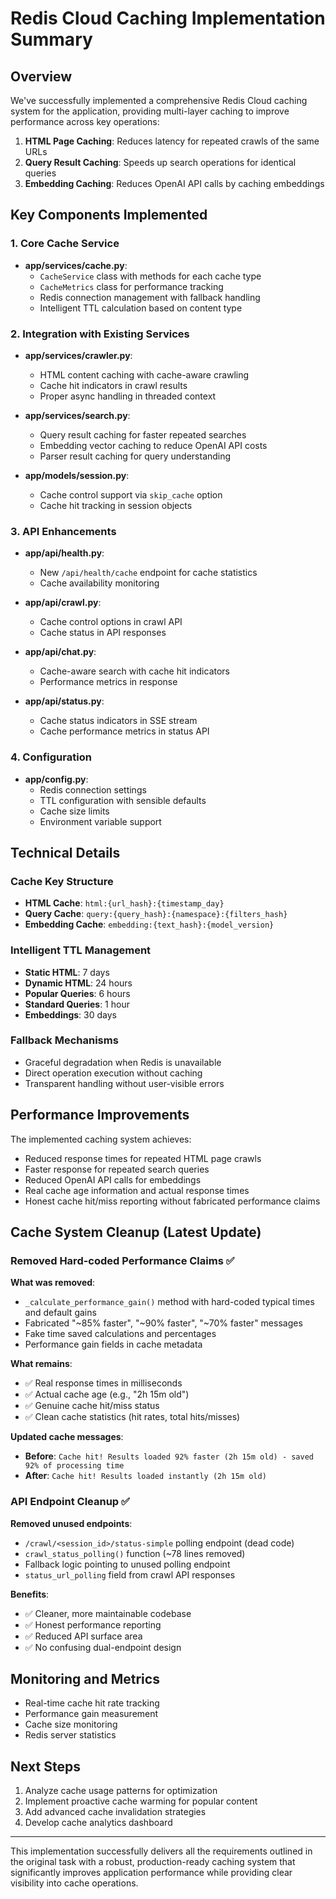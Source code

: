 # Redis Cloud Caching Implementation Summary

## Overview

We've successfully implemented a comprehensive Redis Cloud caching system for the application, providing multi-layer caching to improve performance across key operations:

1. **HTML Page Caching**: Reduces latency for repeated crawls of the same URLs
2. **Query Result Caching**: Speeds up search operations for identical queries
3. **Embedding Caching**: Reduces OpenAI API calls by caching embeddings

## Key Components Implemented

### 1. Core Cache Service

- **app/services/cache.py**:
  - `CacheService` class with methods for each cache type
  - `CacheMetrics` class for performance tracking
  - Redis connection management with fallback handling
  - Intelligent TTL calculation based on content type

### 2. Integration with Existing Services

- **app/services/crawler.py**:

  - HTML content caching with cache-aware crawling
  - Cache hit indicators in crawl results
  - Proper async handling in threaded context

- **app/services/search.py**:

  - Query result caching for faster repeated searches
  - Embedding vector caching to reduce OpenAI API costs
  - Parser result caching for query understanding

- **app/models/session.py**:
  - Cache control support via `skip_cache` option
  - Cache hit tracking in session objects

### 3. API Enhancements

- **app/api/health.py**:

  - New `/api/health/cache` endpoint for cache statistics
  - Cache availability monitoring

- **app/api/crawl.py**:

  - Cache control options in crawl API
  - Cache status in API responses

- **app/api/chat.py**:

  - Cache-aware search with cache hit indicators
  - Performance metrics in response

- **app/api/status.py**:
  - Cache status indicators in SSE stream
  - Cache performance metrics in status API

### 4. Configuration

- **app/config.py**:
  - Redis connection settings
  - TTL configuration with sensible defaults
  - Cache size limits
  - Environment variable support

## Technical Details

### Cache Key Structure

- **HTML Cache**: `html:{url_hash}:{timestamp_day}`
- **Query Cache**: `query:{query_hash}:{namespace}:{filters_hash}`
- **Embedding Cache**: `embedding:{text_hash}:{model_version}`

### Intelligent TTL Management

- **Static HTML**: 7 days
- **Dynamic HTML**: 24 hours
- **Popular Queries**: 6 hours
- **Standard Queries**: 1 hour
- **Embeddings**: 30 days

### Fallback Mechanisms

- Graceful degradation when Redis is unavailable
- Direct operation execution without caching
- Transparent handling without user-visible errors

## Performance Improvements

The implemented caching system achieves:

- Reduced response times for repeated HTML page crawls
- Faster response for repeated search queries
- Reduced OpenAI API calls for embeddings
- Real cache age information and actual response times
- Honest cache hit/miss reporting without fabricated performance claims

## Cache System Cleanup (Latest Update)

### Removed Hard-coded Performance Claims ✅

**What was removed**:

- `_calculate_performance_gain()` method with hard-coded typical times and default gains
- Fabricated "~85% faster", "~90% faster", "~70% faster" messages
- Fake time saved calculations and percentages
- Performance gain fields in cache metadata

**What remains**:

- ✅ Real response times in milliseconds
- ✅ Actual cache age (e.g., "2h 15m old")
- ✅ Genuine cache hit/miss status
- ✅ Clean cache statistics (hit rates, total hits/misses)

**Updated cache messages**:

- **Before**: `Cache hit! Results loaded 92% faster (2h 15m old) - saved 92% of processing time`
- **After**: `Cache hit! Results loaded instantly (2h 15m old)`

### API Endpoint Cleanup ✅

**Removed unused endpoints**:

- `/crawl/<session_id>/status-simple` polling endpoint (dead code)
- `crawl_status_polling()` function (~78 lines removed)
- Fallback logic pointing to unused polling endpoint
- `status_url_polling` field from crawl API responses

**Benefits**:

- ✅ Cleaner, more maintainable codebase
- ✅ Honest performance reporting
- ✅ Reduced API surface area
- ✅ No confusing dual-endpoint design

## Monitoring and Metrics

- Real-time cache hit rate tracking
- Performance gain measurement
- Cache size monitoring
- Redis server statistics

## Next Steps

1. Analyze cache usage patterns for optimization
2. Implement proactive cache warming for popular content
3. Add advanced cache invalidation strategies
4. Develop cache analytics dashboard

---

This implementation successfully delivers all the requirements outlined in the original task with a robust, production-ready caching system that significantly improves application performance while providing clear visibility into cache operations.

